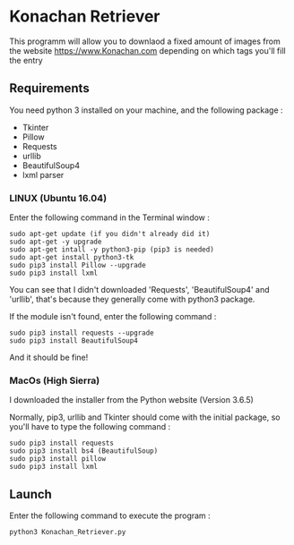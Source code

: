 # Konachan Retriever

This programm will allow you to downlaod a fixed amount of images from the website https://www.Konachan.com depending on which tags you'll fill the entry

## Requirements

You need python 3 installed on your machine, and the following package :

* Tkinter
* Pillow
* Requests
* urllib
* BeautifulSoup4
* lxml parser

### LINUX (Ubuntu 16.04)

Enter the following command in the Terminal window :

```
sudo apt-get update (if you didn't already did it)
sudo apt-get -y upgrade
sudo apt-get intall -y python3-pip (pip3 is needed)
sudo apt-get install python3-tk
sudo pip3 install Pillow --upgrade
sudo pip3 install lxml
```

You can see that I didn't downloaded 'Requests', 'BeautifulSoup4' and 'urllib', that's because they generally come with python3 package.

If the module isn't found, enter the following command :

```
sudo pip3 install requests --upgrade
sudo pip3 install BeautifulSoup4
```

And it should be fine!

### MacOs (High Sierra)

I downloaded the installer from the Python website (Version 3.6.5)

Normally, pip3, urllib and Tkinter should come with the initial package, so you'll have to type the following command :

```
sudo pip3 install requests
sudo pip3 install bs4 (BeautifulSoup)
sudo pip3 install pillow
sudo pip3 install lxml
```

## Launch

Enter the following command to execute the program :

```
python3 Konachan_Retriever.py
```
